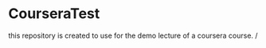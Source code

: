CourseraTest
============

this repository is created to use for the demo lecture of a coursera course. /
